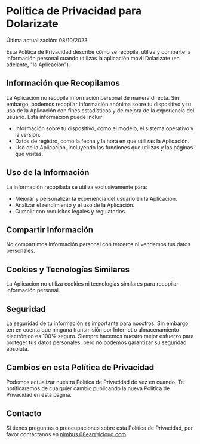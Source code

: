 Política de Privacidad para Dolarizate
========================================

Última actualización: 08/10/2023

Esta Política de Privacidad describe cómo se recopila, utiliza y comparte la información personal cuando utilizas la aplicación móvil Dolarizate (en adelante, "la Aplicación").

Información que Recopilamos
---------------------------

La Aplicación no recopila información personal de manera directa. Sin embargo, podemos recopilar información anónima sobre tu dispositivo y tu uso de la Aplicación con fines estadísticos y de mejora de la experiencia del usuario. Esta información puede incluir:

- Información sobre tu dispositivo, como el modelo, el sistema operativo y la versión.
- Datos de registro, como la fecha y la hora en que utilizas la Aplicación.
- Uso de la Aplicación, incluyendo las funciones que utilizas y las páginas que visitas.

Uso de la Información
---------------------

La información recopilada se utiliza exclusivamente para:

- Mejorar y personalizar la experiencia del usuario en la Aplicación.
- Analizar el rendimiento y el uso de la Aplicación.
- Cumplir con requisitos legales y regulatorios.

Compartir Información
---------------------

No compartimos información personal con terceros ni vendemos tus datos personales.

Cookies y Tecnologías Similares
-------------------------------

La Aplicación no utiliza cookies ni tecnologías similares para recopilar información personal.

Seguridad
---------

La seguridad de tu información es importante para nosotros. Sin embargo, ten en cuenta que ninguna transmisión por Internet o almacenamiento electrónico es 100% seguro. Siempre hacemos nuestro mejor esfuerzo para proteger tus datos personales, pero no podemos garantizar su seguridad absoluta.

Cambios en esta Política de Privacidad
--------------------------------------

Podemos actualizar nuestra Política de Privacidad de vez en cuando. Te notificaremos de cualquier cambio publicando la nueva Política de Privacidad en esta página.

Contacto
--------

Si tienes preguntas o preocupaciones sobre esta Política de Privacidad, por favor contáctanos en nimbus.08ear@icloud.com.
